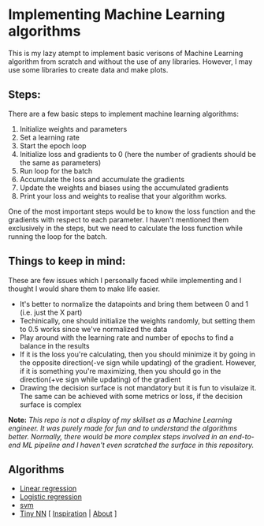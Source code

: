 # Implementing Machine Learning algorithms

This is my lazy atempt to implement basic verisons of Machine Learning algorithm from scratch and without the use of any libraries. However, I may use some libraries to create data and make plots.

## Steps:

There are a few basic steps to implement machine learning algorithms:

1. Initialize weights and parameters
2. Set a learning rate
3. Start the epoch loop
4. Initialize loss and gradients to 0 (here the number of gradients should be the same as parameters)
5. Run loop for the batch
6. Accumulate the loss and accumulate the gradients
7. Update the weights and biases using the accumulated gradients
8. Print your loss and weights to realise that your algorithm works.

One of the most important steps would be to know the loss function and the gradients with respect to each parameter. I haven't mentioned them exclusively in the steps, but we need to calculate the loss function while running the loop for the batch.

## Things to keep in mind:

These are few issues which I personally faced while implementing and I thought I would share them to make life easier.

* It's better to normalize the datapoints and bring them between 0 and 1 (i.e. just the X part)
* Techinically, one should initialize the weights randomly, but setting them to 0.5 works since we've normalized the data
* Play around with the learning rate and number of epochs to find a balance in the results
* If it is the loss you're calculating, then you should minimize it by going in the opposite direction(-ve sign while updating) of the gradient. However, if it is something you're maximizing, then you should go in the direction(+ve sign while updating) of the gradient
* Drawing the decision surface is not mandatory but it is fun to visulaize it. The same can be achieved with some metrics or loss, if the decision surface is complex

**Note:** *This repo is not a display of my skillset as a Machine Learning engineer. It was purely made for fun and to understand the algorithms better. Normally, there would be more complex steps involved in an end-to-end ML pipeline and I haven't even scratched the surface in this repository.*

## Algorithms

* [Linear regression](src/linear_regression.py)
* [Logistic regression](src/logistic_regression.py)
* [svm](src/svm.py)
* [Tiny NN](src/NN.py) \[ [Inspiration](https://towardsdatascience.com/a-step-by-step-implementation-of-gradient-descent-and-backpropagation-d58bda486110) | [About](src/NN-about.md) \]
